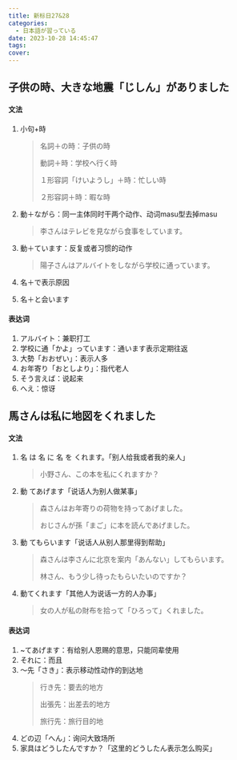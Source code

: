 ```yaml
---
title: 新标日27&28
categories:
  - 日本語が習っている
date: 2023-10-28 14:45:47
tags:
cover:
---
```


## 子供の時、大きな地震「じしん」がありました

#### 文法

1. 小句+時

   > 名詞＋の時：子供の時
   >
   > 動詞＋時：学校へ行く時
   >
   > １形容詞「けいようし」＋時：忙しい時
   >
   > ２形容詞＋時：暇な時

2. 動＋ながら：同一主体同时干两个动作、动词masu型去掉masu

   > 李さんはテレビを見ながら食事をしています。

3. 動＋ています：反复或者习惯的动作

   > 陽子さんはアルバイトをしながら学校に通っています。

4. 名＋で表示原因
5. 名＋と会います

#### 表达词

1. アルバイト：兼职打工
2. 学校に通「かよ」っています：通います表示定期往返
3. 大勢「おおぜい」：表示人多
4. お年寄り「おとしより」：指代老人
5. そう言えば：说起来
6. へえ：惊讶

## 馬さんは私に地図をくれました

#### 文法

1. 名 は 名 に 名 を くれます。「别人给我或者我的亲人」

   > 小野さん、この本を私にくれますか？

2. 動 てあげます「说话人为别人做某事」

   > 森さんはお年寄りの荷物を持ってあげました。
   >
   > おじさんが孫「まご」に本を読んであげました。

3. 動 てもらいます「说话人从别人那里得到帮助」

   > 森さんは李さんに北京を案内「あんない」してもらいます。
   >
   > 林さん、もう少し待ったもらいたいのですか？

4. 動てくれます「其他人为说话一方的人办事」

   > 女の人が私の財布を拾って「ひろって」くれました。

#### 表达词

1. ~てあげます：有给别人恩赐的意思，只能同辈使用
2. それに：而且
3. ～先「さき」：表示移动性动作的到达地
   > 行き先：要去的地方
   >
   > 出張先：出差去的地方
   >
   > 旅行先：旅行目的地
4. どの辺「へん」：询问大致场所
5. 家具はどうしたんですか？「这里的どうしたん表示怎么购买」
